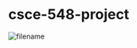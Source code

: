 # csce-548-project
![filename](https://user-images.githubusercontent.com/36014195/36122343-010222b0-1017-11e8-9638-2e634287750f.png)

